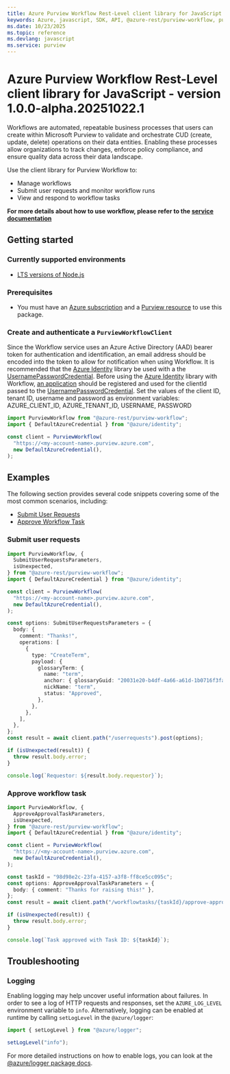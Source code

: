 ```yaml
---
title: Azure Purview Workflow Rest-Level client library for JavaScript
keywords: Azure, javascript, SDK, API, @azure-rest/purview-workflow, purview
ms.date: 10/23/2025
ms.topic: reference
ms.devlang: javascript
ms.service: purview
---
```

# Azure Purview Workflow Rest-Level client library for JavaScript - version 1.0.0-alpha.20251022.1 


Workflows are automated, repeatable business processes that users can create within Microsoft Purview to validate and orchestrate CUD (create, update, delete) operations on their data entities. Enabling these processes allow organizations to track changes, enforce policy compliance, and ensure quality data across their data landscape.

Use the client library for Purview Workflow to:

- Manage workflows
- Submit user requests and monitor workflow runs
- View and respond to workflow tasks

**For more details about how to use workflow, please refer to the [service documentation][product_documentation]**

## Getting started

### Currently supported environments

- [LTS versions of Node.js](https://github.com/nodejs/release#release-schedule)

### Prerequisites

- You must have an [Azure subscription][azure_subscription] and a [Purview resource][purview_resource] to use this package.

### Create and authenticate a `PurviewWorkflowClient`

Since the Workflow service uses an Azure Active Directory (AAD) bearer token for authentication and identification, an email address should be encoded into the token to allow for notification when using Workflow. It is recommended that the [Azure Identity][azure_identity] library be used with a the [UsernamePasswordCredential][username_password_credential]. Before using the [Azure Identity][azure_identity] library with Workflow, [an application][app_registration] should be registered and used for the clientId passed to the [UsernamePasswordCredential][username_password_credential].
Set the values of the client ID, tenant ID, username and password as environment variables:
AZURE_CLIENT_ID, AZURE_TENANT_ID, USERNAME, PASSWORD

```ts snippet:ReadmeSampleCreateClient_Node
import PurviewWorkflow from "@azure-rest/purview-workflow";
import { DefaultAzureCredential } from "@azure/identity";

const client = PurviewWorkflow(
  "https://<my-account-name>.purview.azure.com",
  new DefaultAzureCredential(),
);
```

## Examples

The following section provides several code snippets covering some of the most common scenarios, including:

- [Submit User Requests](#submit-user-requests)
- [Approve Workflow Task](#approve-workflow-task)

### Submit user requests

```ts snippet:ReadmeSampleUserRequestsSubmit
import PurviewWorkflow, {
  SubmitUserRequestsParameters,
  isUnexpected,
} from "@azure-rest/purview-workflow";
import { DefaultAzureCredential } from "@azure/identity";

const client = PurviewWorkflow(
  "https://<my-account-name>.purview.azure.com",
  new DefaultAzureCredential(),
);

const options: SubmitUserRequestsParameters = {
  body: {
    comment: "Thanks!",
    operations: [
      {
        type: "CreateTerm",
        payload: {
          glossaryTerm: {
            name: "term",
            anchor: { glossaryGuid: "20031e20-b4df-4a66-a61d-1b0716f3fa48" },
            nickName: "term",
            status: "Approved",
          },
        },
      },
    ],
  },
};
const result = await client.path("/userrequests").post(options);

if (isUnexpected(result)) {
  throw result.body.error;
}

console.log(`Requestor: ${result.body.requestor}`);
```

### Approve workflow task

```ts snippet:ReadmeSampleWorkflowTaskApprove
import PurviewWorkflow, {
  ApproveApprovalTaskParameters,
  isUnexpected,
} from "@azure-rest/purview-workflow";
import { DefaultAzureCredential } from "@azure/identity";

const client = PurviewWorkflow(
  "https://<my-account-name>.purview.azure.com",
  new DefaultAzureCredential(),
);

const taskId = "98d98e2c-23fa-4157-a3f8-ff8ce5cc095c";
const options: ApproveApprovalTaskParameters = {
  body: { comment: "Thanks for raising this!" },
};
const result = await client.path("/workflowtasks/{taskId}/approve-approval", taskId).post(options);

if (isUnexpected(result)) {
  throw result.body.error;
}

console.log(`Task approved with Task ID: ${taskId}`);
```

## Troubleshooting

### Logging

Enabling logging may help uncover useful information about failures. In order to see a log of HTTP requests and responses, set the `AZURE_LOG_LEVEL` environment variable to `info`. Alternatively, logging can be enabled at runtime by calling `setLogLevel` in the `@azure/logger`:

```ts snippet:SetLogLevel
import { setLogLevel } from "@azure/logger";

setLogLevel("info");
```

For more detailed instructions on how to enable logs, you can look at the [@azure/logger package docs](https://github.com/Azure/azure-sdk-for-js/tree/main/sdk/core/logger).

<!-- LINKS -->

[product_documentation]: https://learn.microsoft.com/azure/purview/concept-workflow
[azure_subscription]: https://azure.microsoft.com/free/dotnet/
[purview_resource]: https://learn.microsoft.com/azure/purview/create-catalog-portal
[azure_identity]: https://github.com/Azure/azure-sdk-for-js/tree/main/sdk/identity/identity#readme
[app_registration]: https://learn.microsoft.com/azure/active-directory/develop/quickstart-register-app
[username_password_credential]: https://learn.microsoft.com/javascript/api/@azure/identity/usernamepasswordcredential?view=azure-node-latest

